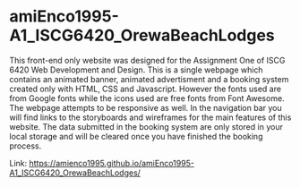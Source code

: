 # amiEnco1995-A1_ISCG6420_OrewaBeachLodges
This front-end only website was designed for the Assignment One of ISCG 6420 Web Development and Design. This is a single webpage which contains an animated banner, animated advertisment and a booking system created only with HTML, CSS and Javascript. However the fonts used are from Google fonts while the icons used are free fonts from Font Awesome. The webpage attempts to be responsive as well. In the navigation bar you will find links to the storyboards and wireframes for the main features of this website. The data submitted in the booking system are only stored in your local storage and will be cleared once you have finished the booking process. 

Link:
https://amienco1995.github.io/amiEnco1995-A1_ISCG6420_OrewaBeachLodges/
